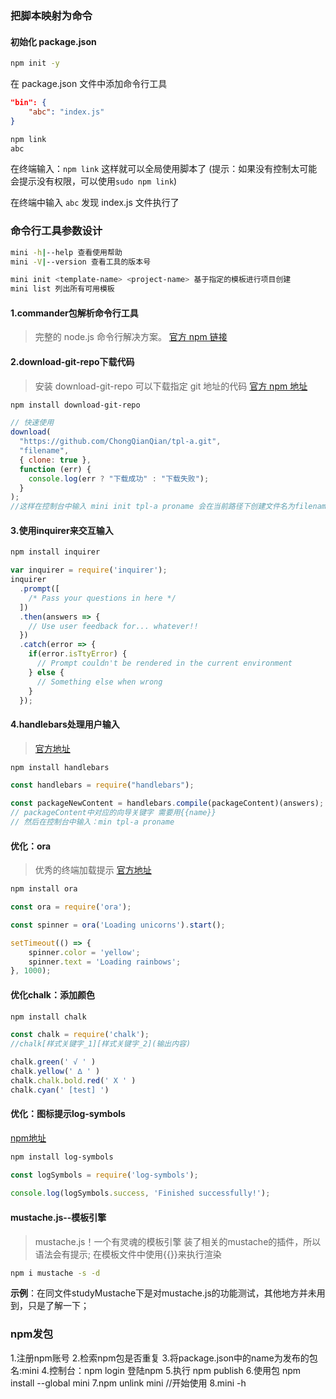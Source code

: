 ### 把脚本映射为命令

#### 初始化 package.json

```bash
npm init -y
```

在 package.json 文件中添加命令行工具

```json
"bin": {
    "abc": "index.js"
}
```

```bash
npm link
abc
```

在终端输入：`npm link` 这样就可以全局使用脚本了
(提示：如果没有控制太可能会提示没有权限，可以使用`sudo npm link`)

在终端中输入 `abc` 发现 index.js 文件执行了

### 命令行工具参数设计

```bash
mini -h|--help 查看使用帮助
mini -V|--version 查看工具的版本号

mini init <template-name> <project-name> 基于指定的模板进行项目创建
mini list 列出所有可用模板
```

#### 1.commander包解析命令行工具
> 完整的 node.js 命令行解决方案。
[官方 npm 链接](https://github.com/tj/commander.js/blob/master/Readme_zh-CN.md#%e4%be%8b%e5%ad%90)

#### 2.download-git-repo下载代码
> 安装 download-git-repo 可以下载指定 git 地址的代码
[官方 npm 地址](https://www.npmjs.com/package/download-git-repo)

```bash
npm install download-git-repo
```

```js
// 快速使用
download(
  "https://github.com/ChongQianQian/tpl-a.git",
  "filename",
  { clone: true },
  function (err) {
    console.log(err ? "下载成功" : "下载失败");
  }
);
//这样在控制台中输入 mini init tpl-a proname 会在当前路径下创建文件名为filename的文件夹
```

#### 3.使用inquirer来交互输入
```bash
npm install inquirer
```
```js
var inquirer = require('inquirer');
inquirer
  .prompt([
    /* Pass your questions in here */
  ])
  .then(answers => {
    // Use user feedback for... whatever!!
  })
  .catch(error => {
    if(error.isTtyError) {
      // Prompt couldn't be rendered in the current environment
    } else {
      // Something else when wrong
    }
  });
```

#### 4.handlebars处理用户输入
> [官方地址](https://handlebarsjs.com/zh/installation/#npm-%E6%88%96-yarn-%EF%BC%88%E6%8E%A8%E8%8D%90%EF%BC%89)
```bash
npm install handlebars
```
```js
const handlebars = require("handlebars");

const packageNewContent = handlebars.compile(packageContent)(answers);
// packageContent中对应的向导关键字 需要用{{name}}
// 然后在控制台中输入：min tpl-a proname
```

#### 优化：ora
> 优秀的终端加载提示
[官方地址](https://github.com/sindresorhus/ora)

```bash
npm install ora
```

```js
const ora = require('ora');

const spinner = ora('Loading unicorns').start();

setTimeout(() => {
	spinner.color = 'yellow';
	spinner.text = 'Loading rainbows';
}, 1000);
```

#### 优化chalk：添加颜色
```bash
npm install chalk  
```

```js
const chalk = require('chalk');
//chalk[样式关键字_1][样式关键字_2](输出内容)

chalk.green(' √ ' )
chalk.yellow(' ∆ ' )
chalk.chalk.bold.red(' X ' )
chalk.cyan(' [test] ')
```
#### 优化：图标提示log-symbols
[npm地址](https://www.npmjs.com/package/log-symbols)
```bash
npm install log-symbols
```
```js
const logSymbols = require('log-symbols');
 
console.log(logSymbols.success, 'Finished successfully!');
```

#### mustache.js--模板引擎
> mustache.js！一个有灵魂的模板引擎
> 装了相关的mustache的插件，所以语法会有提示;
> 在模板文件中使用{{}}来执行渲染

```bash
npm i mustache -s -d
```
**示例**：在同文件studyMustache下是对mustache.js的功能测试，其他地方并未用到，只是了解一下；

### npm发包
1.注册npm账号
2.检索npm包是否重复
3.将package.json中的name为发布的包名:mini
4.控制台：npm login 登陆npm
5.执行 npm publish
6.使用包 npm install --global mini
7.npm unlink mini //开始使用
8.mini -h
